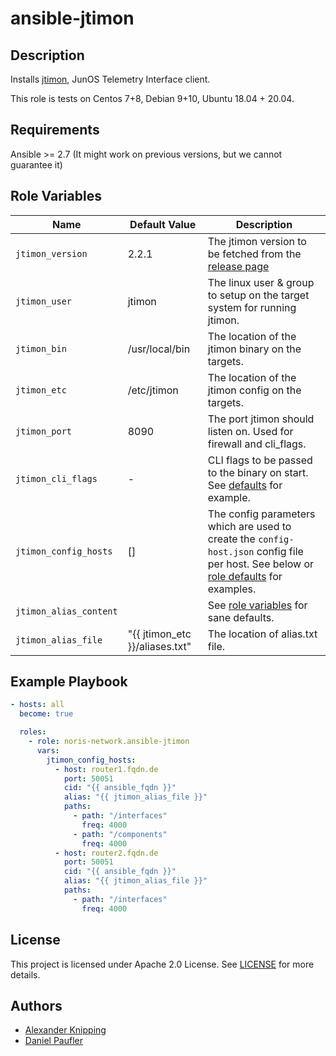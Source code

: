 # ansible-jtimon

## Description

Installs [jtimon](https://github.com/nileshsimaria/jtimon/), JunOS Telemetry Interface client.

This role is tests on Centos 7+8, Debian 9+10, Ubuntu 18.04 + 20.04.

## Requirements

Ansible >= 2.7 (It might work on previous versions, but we cannot guarantee it)

## Role Variables

Name|Default Value|Description
---|---|---
`jtimon_version`|2.2.1|The jtimon version to be fetched from the [release page](https://github.com/nileshsimaria/jtimon/releases)
`jtimon_user`|jtimon|The linux user & group to setup on the target system for running jtimon.
`jtimon_bin`|/usr/local/bin|The location of the jtimon binary on the targets.
`jtimon_etc`|/etc/jtimon|The location of the jtimon config on the targets.
`jtimon_port`|8090|The port jtimon should listen on. Used for firewall and cli_flags.
`jtimon_cli_flags`|-|CLI flags to be passed to the binary on start. See [defaults](defaults/main.yml) for example.
`jtimon_config_hosts`|[]|The config parameters which are used to create the `config-host.json` config file per host. See below or [role defaults](defaults/main.yml) for examples.
`jtimon_alias_content`||See [role variables](defaults/main.yml) for sane defaults.
`jtimon_alias_file`|"{{ jtimon_etc }}/aliases.txt"|The location of alias.txt file.

## Example Playbook

```yaml
- hosts: all
  become: true

  roles:
    - role: noris-network.ansible-jtimon
      vars:
        jtimon_config_hosts:
          - host: router1.fqdn.de
            port: 50051
            cid: "{{ ansible_fqdn }}"
            alias: "{{ jtimon_alias_file }}"
            paths:
              - path: "/interfaces"
                freq: 4000
              - path: "/components"
                freq: 4000
          - host: router2.fqdn.de
            port: 50051
            cid: "{{ ansible_fqdn }}"
            alias: "{{ jtimon_alias_file }}"
            paths:
              - path: "/interfaces"
                freq: 4000
```

## License

This project is licensed under Apache 2.0 License. See [LICENSE](LICENSE) for more details.

## Authors

- [Alexander Knipping](https://github.com/obitech)
- [Daniel Paufler](https://github.com/egmont1227)
